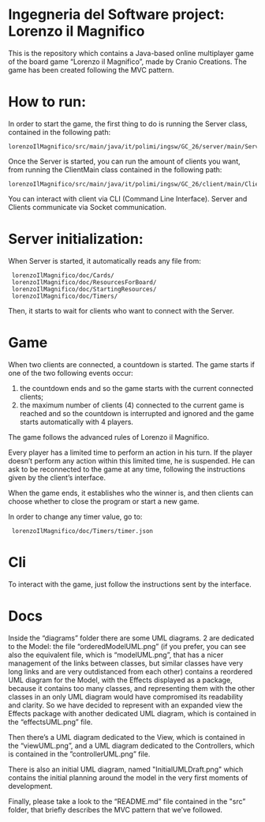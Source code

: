 #  Ingegneria del Software project: Lorenzo il Magnifico

This is the repository which contains a Java-based online multiplayer game of the board game “Lorenzo il Magnifico”, made by Cranio Creations.
The game has been created following the MVC pattern.

# How to run:
In order to start the game, the first thing to do is running the Server class, contained in the following path:

	lorenzoIlMagnifico/src/main/java/it/polimi/ingsw/GC_26/server/main/Server.java

Once the Server is started, you can run the amount of clients you want, from running the ClientMain class contained in the following path:

	lorenzoIlMagnifico/src/main/java/it/polimi/ingsw/GC_26/client/main/ClientMain.java


You can interact with client via CLI (Command Line Interface).
Server and Clients communicate via Socket communication.


# Server initialization:
When Server is started, it automatically reads any file from:

     lorenzoIlMagnifico/doc/Cards/      
     lorenzoIlMagnifico/doc/ResourcesForBoard/
     lorenzoIlMagnifico/doc/StartingResources/
     lorenzoIlMagnifico/doc/Timers/

Then, it starts to wait for clients who want to connect with the Server.

# Game 
When two clients are connected, a countdown is started. The game starts if one of the two following events occur:
1) the countdown ends and so the game starts with the current connected clients;
2) the maximum number of clients (4) connected to the current game is reached and so the countdown is interrupted and ignored and the game starts automatically with 4 players.

The game follows the advanced rules of Lorenzo il Magnifico.

Every player has a limited time to perform an action in his turn. If the player doesn’t perform any action within this limited time, he is suspended. He can ask to be reconnected to the game at any time, following the instructions given by the client’s interface.

When the game ends, it establishes who the winner is, and then clients can choose whether to close the program or start a new game.

In order to change any timer value, go to:

     lorenzoIlMagnifico/doc/Timers/timer.json

# Cli

To interact with the game, just follow the instructions sent by the interface.

# Docs

Inside the “diagrams” folder there are some UML diagrams. 2 are dedicated to the Model: the file “orderedModelUML.png” (if you prefer, you can see also the equivalent file, which is “modelUML.png”, that has a nicer management of the links between classes, but similar classes have very long links and are very outdistanced from each other) contains a reordered UML diagram for the Model, with the Effects displayed as a package, because it contains too many classes, and representing them with the other classes in an only UML diagram would have compromised its readability and clarity. So we have decided to represent with an expanded view the Effects package with another dedicated UML diagram, which is contained in the “effectsUML.png” file.

Then there’s a UML diagram dedicated to the View, which is contained in the “viewUML.png”, and a UML diagram dedicated to the Controllers, which is contained in the ”controllerUML.png” file. 

There is also an initial UML diagram, named "InitialUMLDraft.png" which contains the initial planning around the model in the very first moments of development. 

Finally, please take a look to the “README.md” file contained in the "src” folder, that briefly describes the MVC pattern that we’ve followed.

